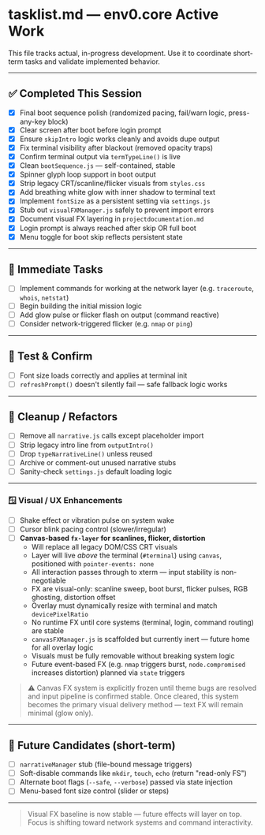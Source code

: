 # tasklist.md — env0.core Active Work

This file tracks actual, in-progress development. Use it to coordinate short-term tasks and validate implemented behavior.

---

## ✅ Completed This Session
- [x] Final boot sequence polish (randomized pacing, fail/warn logic, press-any-key block)
- [x] Clear screen after boot before login prompt
- [x] Ensure `skipIntro` logic works cleanly and avoids dupe output
- [x] Fix terminal visibility after blackout (removed opacity traps)
- [x] Confirm terminal output via `termTypeLine()` is live
- [x] Clean `bootSequence.js` — self-contained, stable
- [x] Spinner glyph loop support in boot output
- [x] Strip legacy CRT/scanline/flicker visuals from `styles.css`
- [x] Add breathing white glow with inner shadow to terminal text
- [x] Implement `fontSize` as a persistent setting via `settings.js`
- [x] Stub out `visualFXManager.js` safely to prevent import errors
- [x] Document visual FX layering in `projectdocumentation.md`
- [x] Login prompt is always reached after skip OR full boot
- [x] Menu toggle for boot skip reflects persistent state

---

## 🔧 Immediate Tasks
- [ ] Implement commands for working at the network layer (e.g. `traceroute`, `whois`, `netstat`)
- [ ] Begin building the initial mission logic
- [ ] Add glow pulse or flicker flash on output (command reactive)
- [ ] Consider network-triggered flicker (e.g. `nmap` or `ping`)

---

## 🧪 Test & Confirm
- [ ] Font size loads correctly and applies at terminal init
- [ ] `refreshPrompt()` doesn't silently fail — safe fallback logic works

---

## 🧼 Cleanup / Refactors
- [ ] Remove all `narrative.js` calls except placeholder import
- [ ] Strip legacy intro line from `outputIntro()`
- [ ] Drop `typeNarrativeLine()` unless reused
- [ ] Archive or comment-out unused narrative stubs
- [ ] Sanity-check `settings.js` default loading logic

---

### 🪟 Visual / UX Enhancements

- [ ] Shake effect or vibration pulse on system wake  
- [ ] Cursor blink pacing control (slower/irregular)  
- [ ] **Canvas-based `fx-layer` for scanlines, flicker, distortion**
  - Will replace all legacy DOM/CSS CRT visuals  
  - Layer will live *above* the terminal (`#terminal`) using `canvas`, positioned with `pointer-events: none`  
  - All interaction passes through to xterm — input stability is non-negotiable  
  - FX are visual-only: scanline sweep, boot burst, flicker pulses, RGB ghosting, distortion offset  
  - Overlay must dynamically resize with terminal and match `devicePixelRatio`  
  - No runtime FX until core systems (terminal, login, command routing) are stable  
  - `canvasFXManager.js` is scaffolded but currently inert — future home for all overlay logic  
  - Visuals must be fully removable without breaking system logic  
  - Future event-based FX (e.g. `nmap` triggers burst, `node.compromised` increases distortion) planned via `state` triggers  

> ⚠️ Canvas FX system is explicitly frozen until theme bugs are resolved and input pipeline is confirmed stable. Once cleared, this system becomes the primary visual delivery method — text FX will remain minimal (glow only).


---

## 🧭 Future Candidates (short-term)
- [ ] `narrativeManager` stub (file-bound message triggers)
- [ ] Soft-disable commands like `mkdir`, `touch`, `echo` (return "read-only FS")
- [ ] Alternate boot flags (`--safe`, `--verbose`) passed via state injection
- [ ] Menu-based font size control (slider or steps)

---

> Visual FX baseline is now stable — future effects will layer on top. Focus is shifting toward network systems and command interactivity.

